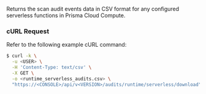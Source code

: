 Returns the scan audit events data in CSV format for any configured serverless functions in Prisma Cloud Compute.

### cURL Request

Refer to the following example cURL command:

```bash
$ curl -k \
  -u <USER> \
  -H 'Content-Type: text/csv' \
  -X GET \
  -o <runtime_serverless_audits.csv> \
  "https://<CONSOLE>/api/v<VERSION>/audits/runtime/serverless/download" 
```
